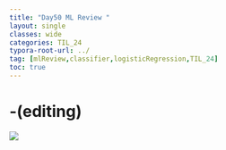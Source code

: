 ```yaml
---
title: "Day50 ML Review "
layout: single
classes: wide
categories: TIL_24
typora-root-url: ../
tag: [mlReview,classifier,logisticRegression,TIL_24]
toc: true 
---
```


# -(editing)

<img src="/blog/images/2024-08-12-TIL24_Day50/0505D9E2-E0A1-486D-BA1B-1492FB424D59.jpeg">

<br><br>

